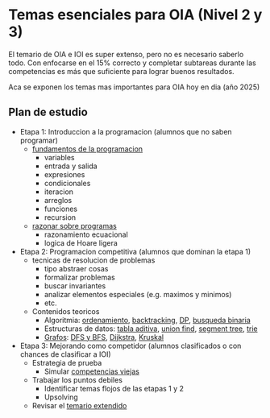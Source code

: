 # Temas esenciales para OIA (Nivel 2 y 3)

El temario de OIA e IOI es super extenso, pero no es necesario saberlo todo. Con
enfocarse en el 15% correcto y completar subtareas durante las competencias es
más que suficiente para lograr buenos resultados.

Aca se exponen los temas mas importantes para OIA hoy en dia (año 2025)

## Plan de estudio

- Etapa 1: Introduccion a la programacion (alumnos que no saben programar)
  - [fundamentos de la programacion](aprendiendo-a-programar)
    - variables
    - entrada y salida
    - expresiones
    - condicionales
    - iteracion
    - arreglos
    - funciones
    - recursion
  - [razonar sobre programas](semantica-de-programas)
    - razonamiento ecuacional
	- logica de Hoare ligera
- Etapa 2: Programacion competitiva (alumnos que dominan la etapa 1)
  - tecnicas de resolucion de problemas
    - tipo abstraer cosas
	- formalizar problemas
	- buscar invariantes
	- analizar elementos especiales (e.g. maximos y minimos)
	- etc.
  - Contenidos teoricos
    - Algoritmia: [ordenamiento](ordenamiento), [backtracking](backtracking), [DP](dp), [busqueda binaria](busqueda-binaria)
	- Estructuras de datos: [tabla aditiva](tabla-aditiva), [union find](union-find), [segment tree](segment-tree), [trie](trie)
	- [Grafos](grafos): [DFS y BFS](recorridos), [Dijkstra](camino-minimo), [Kruskal](spanning-tree)
- Etapa 3: Mejorando como competidor (alumnos clasificados o con chances de clasificar a IOI)
  - Estrategia de prueba
	- Simular [competencias viejas](https://www.oia.unsam.edu.ar/problemas-categoria-programacion/)
  - Trabajar los puntos debiles
    - Identificar temas flojos de las etapas 1 y 2
	- Upsolving
  - Revisar el [temario extendido](temario-extendido)
